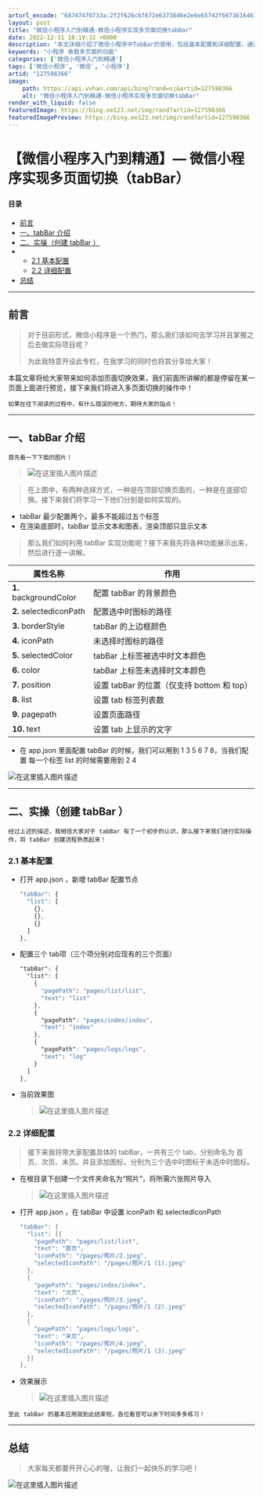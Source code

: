 ```yaml
---
arturl_encode: "68747470733a:2f2f626c6f672e6373646e2e6e65742f66736164616764732f:61727469636c652f64657461696c732f313237353938333636"
layout: post
title: "微信小程序入门到精通-微信小程序实现多页面切换tabBar"
date: 2022-12-31 18:19:32 +0800
description: "本文详细介绍了微信小程序中TabBar的使用，包括基本配置和详细配置。通过实例展示了如何创建和自定义"
keywords: "小程序 承载多页面的功能"
categories: ['微信小程序入门到精通']
tags: ['微信小程序', '微信', '小程序']
artid: "127598366"
image:
    path: https://api.vvhan.com/api/bing?rand=sj&artid=127598366
    alt: "微信小程序入门到精通-微信小程序实现多页面切换tabBar"
render_with_liquid: false
featuredImage: https://bing.ee123.net/img/rand?artid=127598366
featuredImagePreview: https://bing.ee123.net/img/rand?artid=127598366
---
```


# 【微信小程序入门到精通】— 微信小程序实现多页面切换（tabBar）

### 

#### 目录

* [前言](#_5)
* [一、tabBar 介绍](#tabBar__16)
* [二、实操（创建 tabBar ）](#_tabBar__51)
* + [2.1 基本配置](#21__55)
  + [2.2 详细配置](#22__92)
* [总结](#_132)

---

## 前言

> 对于目前形式，微信小程序是一个热门，那么我们该如何去学习并且掌握之后去做实际项目呢？
>   
> 为此我特意开设此专栏，在我学习的同时也将其分享给大家！

本篇文章将给大家带来如何添加页面切换效果，我们前面所讲解的都是停留在某一页面上面进行预览，接下来我们将进入多页面切换的操作中！

`如果在往下阅读的过程中，有什么错误的地方，期待大家的指点！`

---

## 一、tabBar 介绍

`首先看一下下面的图片！`

> ![在这里插入图片描述](https://i-blog.csdnimg.cn/blog_migrate/8cb9aad1330416fad42d64deaa0998a7.png#pic_center)

> 在上图中，有两种选择方式，一种是在顶部切换页面的，一种是在底部切换。接下来我们将学习一下他们分别是如何实现的。

* tabBar 最少配置两个，最多不能超过五个标签
* 在渲染底部时，tabBar 显示文本和图表，渲染顶部只显示文本

> 那么我们如何利用 tabBar 实现功能呢？接下来我先将各种功能展示出来，然后进行逐一讲解。

| 属性名称 | 作用 |
| --- | --- |
| **1.** backgroundColor | 配置 tabBar 的背景颜色 |
| **2.** selectediconPath | 配置选中时图标的路径 |
| **3.** borderStyle | tabBar 的上边框颜色 |
| **4.** iconPath | 未选择时图标的路径 |
| **5.** selectedColor | tabBar 上标签被选中时文本颜色 |
| **6.** color | tabBar 上标签未选择时文本颜色 |
| **7.** position | 设置 tabBar 的位置（仅支持 bottom 和 top） |
| **8.**  list | 设置 tab 标签列表数 |
| **9.** pagepath | 设置页面路径 |
| **10.** text | 设置 tab 上显示的文字 |

* 在 app.json 里面配置 tabBar 的时候，我们可以用到 1 3 5 6 7 8，当我们配置 每一个标签 list 的时候需要用到 2 4

![在这里插入图片描述](https://i-blog.csdnimg.cn/blog_migrate/e3cf71358af9709ee13d55fe0c0729d8.png)

---

## 二、实操（创建 tabBar ）

`经过上述的描述，我相信大家对于 tabBar 有了一个初步的认识，那么接下来我们进行实际操作，将 tabBar 创建流程熟悉起来！`

### 2.1 基本配置

* 打开 app.json ，新增 tabBar 配置节点

  ```javascript
  "tabBar": {
    "list": [
      {},
      {},
      {}
    ]
  },

  ```
* 配置三个 tab项（三个项分别对应现有的三个页面）

  ```css
  "tabBar": {
    "list": [
      {
        "pagePath": "pages/list/list",
        "text": "list"
      },
      {
        "pagePath": "pages/index/index",
        "text": "index"
      },
      {
        "pagePath": "pages/logs/logs",
        "text": "log"
      }
    ]
  },

  ```
* 当前效果图

  > ![在这里插入图片描述](https://i-blog.csdnimg.cn/blog_migrate/145f6ec111c026f00fb06e2328848fa5.png#pic_center)

### 2.2 详细配置

> 接下来我将带大家配置具体的 tabBar，一共有三个 tab，分别命名为 首页、次页、末页。并且添加图标，分别为三个选中时图标于未选中时图标。

* 在根目录下创建一个文件夹命名为“照片”，将所需六张照片导入

  > ![在这里插入图片描述](https://i-blog.csdnimg.cn/blog_migrate/68e657b7e340a59906d4c83e57ec0100.png#pic_center)
* 打开 app.json ，在 tabBar 中设置 iconPath 和 selectedIconPath

  ```java
  "tabBar": {
    "list": [{
      "pagePath": "pages/list/list",
      "text": "首页",
      "iconPath": "/pages/照片/2.jpeg",
      "selectedIconPath": "/pages/照片/1 (1).jpeg"
    },
    {
      "pagePath": "pages/index/index",
      "text": "次页",
      "iconPath": "/pages/照片/3.jpeg",
      "selectedIconPath": "/pages/照片/1 (2).jpeg"
    },
    {
      "pagePath": "pages/logs/logs",
      "text": "末页",
      "iconPath": "/pages/照片/4.jpeg",
      "selectedIconPath": "/pages/照片/1 (3).jpeg"
    }]
  },

  ```
* 效果展示

  > ![在这里插入图片描述](https://i-blog.csdnimg.cn/blog_migrate/2e1b6d8919ac25680f1e83b45f02c1f0.png#pic_center)

`至此 tabBar 的基本应用就到此结束啦，各位看官可以余下时间多多练习！`

---

## 总结

> 大家每天都要开开心心的喔，让我们一起快乐的学习吧！

![在这里插入图片描述](https://i-blog.csdnimg.cn/blog_migrate/e5d69a856974543f661e0d2764716ae2.gif#pic_center)